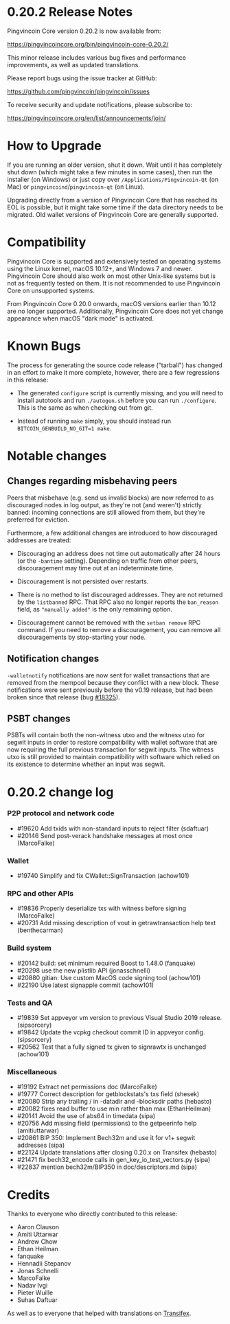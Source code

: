 0.20.2 Release Notes
====================

Pingvincoin Core version 0.20.2 is now available from:

  <https://pingvincoincore.org/bin/pingvincoin-core-0.20.2/>

This minor release includes various bug fixes and performance
improvements, as well as updated translations.

Please report bugs using the issue tracker at GitHub:

  <https://github.com/pingvincoin/pingvincoin/issues>

To receive security and update notifications, please subscribe to:

  <https://pingvincoincore.org/en/list/announcements/join/>

How to Upgrade
==============

If you are running an older version, shut it down. Wait until it has completely
shut down (which might take a few minutes in some cases), then run the
installer (on Windows) or just copy over `/Applications/Pingvincoin-Qt` (on Mac)
or `pingvincoind`/`pingvincoin-qt` (on Linux).

Upgrading directly from a version of Pingvincoin Core that has reached its EOL is
possible, but it might take some time if the data directory needs to be migrated. Old
wallet versions of Pingvincoin Core are generally supported.

Compatibility
==============

Pingvincoin Core is supported and extensively tested on operating systems
using the Linux kernel, macOS 10.12+, and Windows 7 and newer.  Pingvincoin
Core should also work on most other Unix-like systems but is not as
frequently tested on them.  It is not recommended to use Pingvincoin Core on
unsupported systems.

From Pingvincoin Core 0.20.0 onwards, macOS versions earlier than 10.12 are no
longer supported. Additionally, Pingvincoin Core does not yet change appearance
when macOS "dark mode" is activated.

Known Bugs
==========

The process for generating the source code release ("tarball") has changed in an
effort to make it more complete, however, there are a few regressions in
this release:

- The generated `configure` script is currently missing, and you will need to
  install autotools and run `./autogen.sh` before you can run
  `./configure`. This is the same as when checking out from git.

- Instead of running `make` simply, you should instead run
  `BITCOIN_GENBUILD_NO_GIT=1 make`.

Notable changes
===============

Changes regarding misbehaving peers
-----------------------------------

Peers that misbehave (e.g. send us invalid blocks) are now referred to as
discouraged nodes in log output, as they're not (and weren't) strictly banned:
incoming connections are still allowed from them, but they're preferred for
eviction.

Furthermore, a few additional changes are introduced to how discouraged
addresses are treated:

- Discouraging an address does not time out automatically after 24 hours
  (or the `-bantime` setting). Depending on traffic from other peers,
  discouragement may time out at an indeterminate time.

- Discouragement is not persisted over restarts.

- There is no method to list discouraged addresses. They are not returned by
  the `listbanned` RPC. That RPC also no longer reports the `ban_reason`
  field, as `"manually added"` is the only remaining option.

- Discouragement cannot be removed with the `setban remove` RPC command.
  If you need to remove a discouragement, you can remove all discouragements by
  stop-starting your node.

Notification changes
--------------------

`-walletnotify` notifications are now sent for wallet transactions that are
removed from the mempool because they conflict with a new block. These
notifications were sent previously before the v0.19 release, but had been
broken since that release (bug
[#18325](https://github.com/pingvincoin/pingvincoin/issues/18325)).

PSBT changes
------------

PSBTs will contain both the non-witness utxo and the witness utxo for segwit
inputs in order to restore compatibility with wallet software that are now
requiring the full previous transaction for segwit inputs. The witness utxo
is still provided to maintain compatibility with software which relied on its
existence to determine whether an input was segwit.

0.20.2 change log
=================

### P2P protocol and network code

- #19620 Add txids with non-standard inputs to reject filter (sdaftuar)
- #20146 Send post-verack handshake messages at most once (MarcoFalke)

### Wallet

- #19740 Simplify and fix CWallet::SignTransaction (achow101)

### RPC and other APIs

- #19836 Properly deserialize txs with witness before signing (MarcoFalke)
- #20731 Add missing description of vout in getrawtransaction help text (benthecarman)

### Build system

- #20142 build: set minimum required Boost to 1.48.0 (fanquake)
- #20298 use the new plistlib API (jonasschnelli)
- #20880 gitian: Use custom MacOS code signing tool (achow101)
- #22190 Use latest signapple commit (achow101)

### Tests and QA

- #19839 Set appveyor vm version to previous Visual Studio 2019 release. (sipsorcery)
- #19842 Update the vcpkg checkout commit ID in appveyor config. (sipsorcery)
- #20562 Test that a fully signed tx given to signrawtx is unchanged (achow101)

### Miscellaneous

- #19192 Extract net permissions doc (MarcoFalke)
- #19777 Correct description for getblockstats's txs field (shesek)
- #20080 Strip any trailing / in -datadir and -blocksdir paths (hebasto)
- #20082 fixes read buffer to use min rather than max (EthanHeilman)
- #20141 Avoid the use of abs64 in timedata (sipa)
- #20756 Add missing field (permissions) to the getpeerinfo help (amitiuttarwar)
- #20861 BIP 350: Implement Bech32m and use it for v1+ segwit addresses (sipa)
- #22124 Update translations after closing 0.20.x on Transifex (hebasto)
- #21471 fix bech32_encode calls in gen_key_io_test_vectors.py (sipa)
- #22837 mention bech32m/BIP350 in doc/descriptors.md (sipa)

Credits
=======

Thanks to everyone who directly contributed to this release:

- Aaron Clauson
- Amiti Uttarwar
- Andrew Chow
- Ethan Heilman
- fanquake
- Hennadii Stepanov
- Jonas Schnelli
- MarcoFalke
- Nadav Ivgi
- Pieter Wuille
- Suhas Daftuar

As well as to everyone that helped with translations on
[Transifex](https://www.transifex.com/pingvincoin/pingvincoin/).
